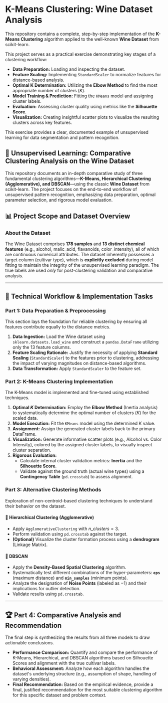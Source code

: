 # K-Means Clustering: Wine Dataset Analysis

This repository contains a complete, step-by-step implementation of the **K-Means Clustering** algorithm applied to the well-known **Wine Dataset** from scikit-learn.

This project serves as a practical exercise demonstrating key stages of a clustering workflow:

* **Data Preparation:** Loading and inspecting the dataset.
* **Feature Scaling:** Implementing `StandardScaler` to normalize features for distance-based analysis.
* **Optimal K Determination:** Utilizing the **Elbow Method** to find the most appropriate number of clusters ($K$).
* **Model Training & Prediction:** Fitting the `KMeans` model and assigning cluster labels.
* **Evaluation:** Assessing cluster quality using metrics like the **Silhouette Score**.
* **Visualization:** Creating insightful scatter plots to visualize the resulting clusters across key features.

This exercise provides a clear, documented example of unsupervised learning for data segmentation and pattern recognition.

## 🍷 Unsupervised Learning: Comparative Clustering Analysis on the Wine Dataset

This repository documents an in-depth comparative study of three fundamental clustering algorithms—**K-Means, Hierarchical Clustering (Agglomerative), and DBSCAN**—using the classic **Wine Dataset** from scikit-learn. The project focuses on the end-to-end workflow of unsupervised pattern recognition, emphasizing data preparation, optimal parameter selection, and rigorous model evaluation.

## 📊 Project Scope and Dataset Overview

### About the Dataset

The Wine Dataset comprises **178 samples** and **13 distinct chemical features** (e.g., alcohol, malic_acid, flavanoids, color_intensity), all of which are continuous numerical attributes. The dataset inherently possesses a target column (cultivar type), which is **explicitly excluded** during model fitting to maintain the integrity of the unsupervised learning paradigm. The true labels are used *only* for post-clustering validation and comparative analysis.

---

## 🔬 Technical Workflow & Implementation Tasks

### Part 1: Data Preparation & Preprocessing

This section lays the foundation for reliable clustering by ensuring all features contribute equally to the distance metrics.

1.  **Data Ingestion:** Load the Wine dataset using `sklearn.datasets.load_wine` and construct a `pandas.DataFrame` utilizing only the 13 feature columns.
2.  **Feature Scaling Rationale:** Justify the necessity of applying **Standard Scaling** (`StandardScaler`) to the features prior to clustering, addressing the impact of varying magnitudes on distance-based algorithms.
3.  **Data Transformation:** Apply `StandardScaler` to the feature set.

### Part 2: K-Means Clustering Implementation

The K-Means model is implemented and fine-tuned using established techniques.

1.  **Optimal $K$ Determination:** Employ the **Elbow Method** (Inertia analysis) to systematically determine the optimal number of clusters ($K$) for the scaled data.
2.  **Model Execution:** Fit the `KMeans` model using the determined $K$ value.
3.  **Assignment:** Assign the generated cluster labels back to the primary DataFrame.
4.  **Visualization:** Generate informative scatter plots (e.g., Alcohol vs. Color Intensity), colored by the assigned cluster labels, to visually inspect cluster separation.
5.  **Rigorous Evaluation:**
    * Calculate internal cluster validation metrics: **Inertia** and the **Silhouette Score**.
    * Validate against the ground truth (actual wine types) using a **Contingency Table** (`pd.crosstab`) to assess alignment.

### Part 3: Alternative Clustering Methods

Exploration of non-centroid-based clustering techniques to understand their behavior on the dataset.

#### 🌲 Hierarchical Clustering (Agglomerative)
* Apply `AgglomerativeClustering` with $n\_clusters=3$.
* Perform validation using `pd.crosstab` against the target.
* **(Optional)** Visualize the cluster formation process using a **dendrogram** (Linkage Matrix).

#### 🌊 DBSCAN
* Apply the **Density-Based Spatial Clustering** algorithm.
* Systematically test different combinations of the hyper-parameters: **`eps`** (maximum distance) and **`min_samples`** (minimum points).
* Analyze the designation of **Noise Points** (labeled as $-1$) and their implications for outlier detection.
* Validate results using `pd.crosstab`.

---

## 🏆 Part 4: Comparative Analysis and Recommendation

The final step is synthesizing the results from all three models to draw actionable conclusions.

* **Performance Comparison:** Quantify and compare the performance of K-Means, Hierarchical, and DBSCAN algorithms based on Silhouette Scores and alignment with the true cultivar labels.
* **Behavioral Assessment:** Analyze how each algorithm handles the dataset's underlying structure (e.g., assumption of shape, handling of varying densities).
* **Final Recommendation:** Based on the empirical evidence, provide a final, justified recommendation for the most suitable clustering algorithm for this specific dataset and problem context.
